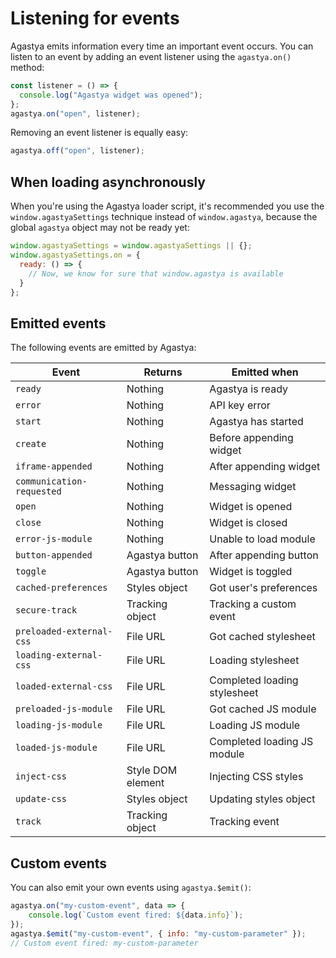 # Listening for events

Agastya emits information every time an important event occurs. You can listen to an event by adding an event listener using the `agastya.on()` method:

```js
const listener = () => {
  console.log("Agastya widget was opened");
};
agastya.on("open", listener);
```

Removing an event listener is equally easy:

```js
agastya.off("open", listener);
```

## When loading asynchronously

When you're using the Agastya loader script, it's recommended you use the `window.agastyaSettings` technique instead of `window.agastya`, because the global `agastya` object may not be ready yet:

```js
window.agastyaSettings = window.agastyaSettings || {};
window.agastyaSettings.on = {
  ready: () => {
    // Now, we know for sure that window.agastya is available
  }
};
```

## Emitted events

The following events are emitted by Agastya:

| Event | Returns | Emitted when |
| ----- | ------- | ----------- |
| `ready` | Nothing | Agastya is ready |
| `error` | Nothing | API key error |
| `start` | Nothing | Agastya has started |
| `create` | Nothing | Before appending widget |
| `iframe-appended` | Nothing | After appending widget |
| `communication-requested` | Nothing | Messaging widget |
| `open` | Nothing | Widget is opened |
| `close` | Nothing | Widget is closed |
| `error-js-module` | Nothing | Unable to load module |
| `button-appended` | Agastya button | After appending button |
| `toggle` | Agastya button | Widget is toggled |
| `cached-preferences` | Styles object | Got user's preferences |
| `secure-track` | Tracking object | Tracking a custom event |
| `preloaded-external-css` | File URL | Got cached stylesheet |
| `loading-external-css` | File URL | Loading stylesheet |
| `loaded-external-css` | File URL | Completed loading stylesheet |
| `preloaded-js-module` | File URL | Got cached JS module |
| `loading-js-module` | File URL | Loading JS module |
| `loaded-js-module` | File URL | Completed loading JS module |
| `inject-css` | Style DOM element | Injecting CSS styles |
| `update-css` | Styles object | Updating styles object |
| `track` | Tracking object | Tracking event |

## Custom events

You can also emit your own events using `agastya.$emit()`:

```js
agastya.on("my-custom-event", data => {
    console.log(`Custom event fired: ${data.info}`);
});
agastya.$emit("my-custom-event", { info: "my-custom-parameter" });
// Custom event fired: my-custom-parameter
```
